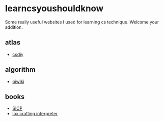 # learncsyoushouldknow
Some really useful websites I used for learning cs technique.
Welcome your addition.

## atlas
- [csdiy](https://csdiy.wiki/)


## algorithm
- [oiwiki](https://oi-wiki.org/)

## books
- [SICP](https://mitp-content-server.mit.edu/books/content/sectbyfn/books_pres_0/6515/sicp.zip/index.html)
- [lox crafting interpreter](https://craftinginterpreters.com/)

